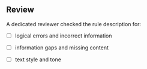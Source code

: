 ## Review

A dedicated reviewer checked the rule description for:

- [ ] logical errors and incorrect information
- [ ] information gaps and missing content
- [ ] text style and tone

